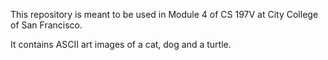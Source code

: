 This repository is meant to be used in Module 4 of CS 197V at City College of San Francisco.

It contains ASCII art images of a cat, dog and a turtle.
